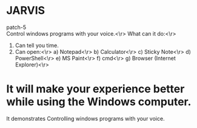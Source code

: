 # JARVIS
patch-5<br>
Control windows programs with your voice.<\r>
What can it do:<\r>
1. Can tell you time.
2. Can open:<\r>
    a) Notepad<\r>
    b) Calculator<\r>
    c) Sticky Note<\r>
    d) PowerShell<\r>
    e) MS Paint<\r>
    f) cmd<\r>
    g) Browser (Internet Explorer)<\r>
    
It will make your experience better while using the Windows computer.
===========================================================================
It demonstrates Controlling windows programs with your voice.
